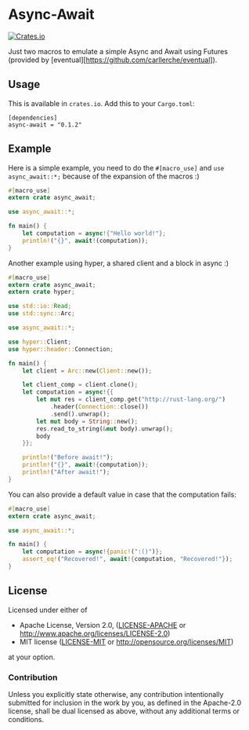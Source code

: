 Async-Await
==========

[![Crates.io](http://img.shields.io/crates/v/async-await.svg)](https://crates.io/crates/async-await)

Just two macros to emulate a simple Async and Await using Futures (provided by [eventual][https://github.com/carllerche/eventual]).

## Usage

This is available in `crates.io`. Add this to your `Cargo.toml`:

```
[dependencies]
async-await = "0.1.2"
```

## Example

Here is a simple example, you need to do the `#[macro_use]` and `use async_await::*;` because of the expansion of the macros :)

```rust
#[macro_use]
extern crate async_await;

use async_await::*;

fn main() {
    let computation = async!{"Hello world!"};
    println!("{}", await!(computation));
}
```

Another example using hyper, a shared client and a block in async :)

```rust
#[macro_use]
extern crate async_await;
extern crate hyper;

use std::io::Read;
use std::sync::Arc;

use async_await::*;

use hyper::Client;
use hyper::header::Connection;

fn main() {
    let client = Arc::new(Client::new());

    let client_comp = client.clone();
    let computation = async!{{
        let mut res = client_comp.get("http://rust-lang.org/")
            .header(Connection::close())
            .send().unwrap();
        let mut body = String::new();
        res.read_to_string(&mut body).unwrap();
        body
    }};

    println!("Before await!");
    println!("{}", await!{computation});
    println!("After await!");
}
```

You can also provide a default value in case that the computation fails:

```rust
#[macro_use]
extern crate async_await;

use async_await::*;

fn main() {
    let computation = async!{panic!(":()")};
    assert_eq!("Recovered!", await!{computation, "Recovered!"});
}
```

## License

Licensed under either of

 * Apache License, Version 2.0, ([LICENSE-APACHE](LICENSE-APACHE) or http://www.apache.org/licenses/LICENSE-2.0)
 * MIT license ([LICENSE-MIT](LICENSE-MIT) or http://opensource.org/licenses/MIT)

at your option.

### Contribution

Unless you explicitly state otherwise, any contribution intentionally
submitted for inclusion in the work by you, as defined in the Apache-2.0
license, shall be dual licensed as above, without any additional terms or
conditions.
